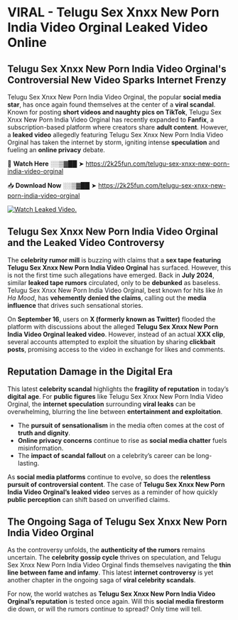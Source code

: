 # VIRAL - Telugu Sex Xnxx New Porn India Video Orginal Leaked Video Online

## **Telugu Sex Xnxx New Porn India Video Orginal's Controversial New Video Sparks Internet Frenzy**  

Telugu Sex Xnxx New Porn India Video Orginal, the popular **social media star**, has once again found themselves at the center of a **viral scandal**. Known for posting **short videos and naughty pics on TikTok**, Telugu Sex Xnxx New Porn India Video Orginal has recently expanded to **Fanfix**, a subscription-based platform where creators share **adult content**. However, a **leaked video** allegedly featuring Telugu Sex Xnxx New Porn India Video Orginal has taken the internet by storm, igniting intense **speculation** and fueling an **online privacy** debate.  

🔴 **Watch Here** ░░▒▓██ ➤ https://2k25fun.com/telugu-sex-xnxx-new-porn-india-video-orginal  

📥 **Download Now** ░░▒▓██ ➤ https://2k25fun.com/telugu-sex-xnxx-new-porn-india-video-orginal  

[![Watch Leaked Video.](https://miro.medium.com/v2/resize:fit:828/format:webp/1*cilzJN44JGOrTw9NJCrNHA.gif "Watch Leaked Video")](https://2k25fun.com/telugu-sex-xnxx-new-porn-india-video-orginal)

## **Telugu Sex Xnxx New Porn India Video Orginal and the Leaked Video Controversy**  

The **celebrity rumor mill** is buzzing with claims that a **sex tape featuring Telugu Sex Xnxx New Porn India Video Orginal** has surfaced. However, this is not the first time such allegations have emerged. Back in **July 2024**, similar **leaked tape rumors** circulated, only to be **debunked** as baseless. Telugu Sex Xnxx New Porn India Video Orginal, best known for hits like *In Ha Mood*, has **vehemently denied the claims**, calling out the **media influence** that drives such sensational stories.  

On **September 16**, users on **X (formerly known as Twitter)** flooded the platform with discussions about the alleged **Telugu Sex Xnxx New Porn India Video Orginal leaked video**. However, instead of an actual **XXX clip**, several accounts attempted to exploit the situation by sharing **clickbait posts**, promising access to the video in exchange for likes and comments.  

## **Reputation Damage in the Digital Era**  

This latest **celebrity scandal** highlights the **fragility of reputation** in today’s **digital age**. For **public figures** like Telugu Sex Xnxx New Porn India Video Orginal, the **internet speculation** surrounding **viral leaks** can be overwhelming, blurring the line between **entertainment and exploitation**.  

- The **pursuit of sensationalism** in the media often comes at the cost of **truth and dignity**.  
- **Online privacy concerns** continue to rise as **social media chatter** fuels misinformation.  
- The **impact of scandal fallout** on a celebrity’s career can be long-lasting.  

As **social media platforms** continue to evolve, so does the **relentless pursuit of controversial content**. The case of **Telugu Sex Xnxx New Porn India Video Orginal’s leaked video** serves as a reminder of how quickly **public perception** can shift based on unverified claims.  

## **The Ongoing Saga of Telugu Sex Xnxx New Porn India Video Orginal**  

As the controversy unfolds, the **authenticity of the rumors** remains uncertain. The **celebrity gossip cycle** thrives on speculation, and Telugu Sex Xnxx New Porn India Video Orginal finds themselves navigating the **thin line between fame and infamy**. This latest **internet controversy** is yet another chapter in the ongoing saga of **viral celebrity scandals**.  

For now, the world watches as **Telugu Sex Xnxx New Porn India Video Orginal’s reputation** is tested once again. Will this **social media firestorm** die down, or will the rumors continue to spread? Only time will tell.